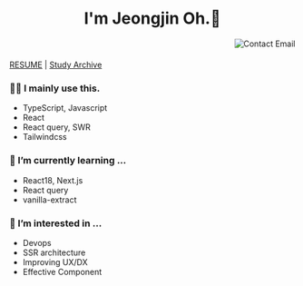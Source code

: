<header>
  <h1>I'm Jeongjin Oh.👋</h1>
  <a href="mailto:ojj991123@gmail.com">  
    <img align="right" src="http://img.shields.io/badge/-contact-9cf?style=social&amp;logo=Minutemailer&amp" alt="Contact Email">
  </a>
</header>

<div>
  <a href="https://career.programmers.co.kr/pr/dev_jay" target='_blank'>RESUME</a>
  |
  <a href="https://jeongjin.notion.site/STUDY-ARCHIVE-0ef11fbee41e43b38c7f8b6ed5bd65d3" target='_blank'>Study Archive</a>
</div>

### 🧑‍💻 I mainly use this.
- TypeScript, Javascript
- React
- React query, SWR  
- Tailwindcss                                                                                                                                 
                                                                                                                                      
### 🌱 I’m currently learning ... 
- React18, Next.js
- React query                                                                                                                
- vanilla-extract                                                                                                                                

### 🧐 I’m interested in ... 
- Devops
- SSR architecture
- Improving UX/DX
- Effective Component
